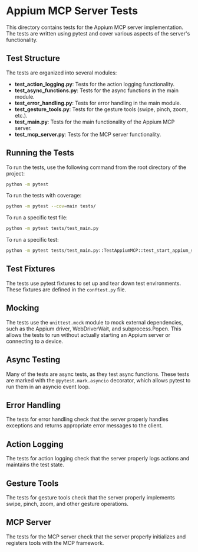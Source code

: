 # Appium MCP Server Tests

This directory contains tests for the Appium MCP server implementation. The tests are written using pytest and cover various aspects of the server's functionality.

## Test Structure

The tests are organized into several modules:

- **test_action_logging.py**: Tests for the action logging functionality.
- **test_async_functions.py**: Tests for the async functions in the main module.
- **test_error_handling.py**: Tests for error handling in the main module.
- **test_gesture_tools.py**: Tests for the gesture tools (swipe, pinch, zoom, etc.).
- **test_main.py**: Tests for the main functionality of the Appium MCP server.
- **test_mcp_server.py**: Tests for the MCP server functionality.

## Running the Tests

To run the tests, use the following command from the root directory of the project:

```bash
python -m pytest
```

To run the tests with coverage:

```bash
python -m pytest --cov=main tests/
```

To run a specific test file:

```bash
python -m pytest tests/test_main.py
```

To run a specific test:

```bash
python -m pytest tests/test_main.py::TestAppiumMCP::test_start_appium_server_success
```

## Test Fixtures

The tests use pytest fixtures to set up and tear down test environments. These fixtures are defined in the `conftest.py` file.

## Mocking

The tests use the `unittest.mock` module to mock external dependencies, such as the Appium driver, WebDriverWait, and subprocess.Popen. This allows the tests to run without actually starting an Appium server or connecting to a device.

## Async Testing

Many of the tests are async tests, as they test async functions. These tests are marked with the `@pytest.mark.asyncio` decorator, which allows pytest to run them in an asyncio event loop.

## Error Handling

The tests for error handling check that the server properly handles exceptions and returns appropriate error messages to the client.

## Action Logging

The tests for action logging check that the server properly logs actions and maintains the test state.

## Gesture Tools

The tests for gesture tools check that the server properly implements swipe, pinch, zoom, and other gesture operations.

## MCP Server

The tests for the MCP server check that the server properly initializes and registers tools with the MCP framework.
